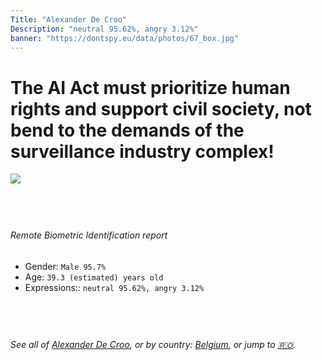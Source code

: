 ```yaml
---
Title: "Alexander De Croo"
Description: "neutral 95.62%, angry 3.12%"
banner: "https://dontspy.eu/data/photos/67_box.jpg"
---
```


# The AI Act must prioritize human rights and support civil society, not bend to the demands of the surveillance industry complex!

<link rel="stylesheet" type="text/css" href="/css/blog.css" />

<div class="is-fake" hidden>

_This image is **clearly fake**_, yet we [continue to collect them because the AI Act negotiations](/blog/why-deepfake/) are heading in a direction that will only make people's lives more complicated. For a more in-depth explanation, read: [Double threat: why losing the battle against Face Biometrics would fuel the proliferation of deepfakes](/blog/the-dual-threat-how-losing-the-biometric-battle-fuels-deepfake-proliferation/).


</div>

<!-- <img src="https://dontspy.eu/data/photos/54_box.jpg" /> -->
<img src="https://dontspy.eu/data/photos/67_box.jpg" />

## <br>

###### Remote Biometric Identification report

* <span class="label">Gender:</span> `Male 95.7%`
* <span class="label">Age:</span> `39.3 (estimated) years old`
* <span class="label">Expressions::</span> `neutral 95.62%, angry 3.12%`

## <br>

###### See all of [Alexander De Croo](/policymaker#Alexander%20De%20Croo), or by country: [Belgium](/country#Belgium), or jump to [🇷🇴](/x/143).

## <br>
